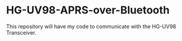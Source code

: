 # HG-UV98-APRS-over-Bluetooth
This repository will have my code to communicate with the HG-UV98 Transceiver.
